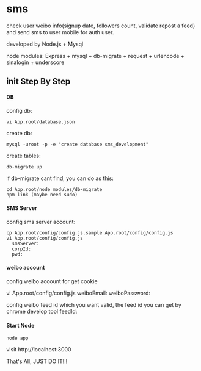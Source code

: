 sms
===

check user weibo info(signup date, followers count, validate repost a feed) and send sms to user mobile for auth user.

developed by Node.js + Mysql

node modules: Express + mysql + db-migrate + request + urlencode + sinalogin + underscore
 
## init Step By Step

#### DB

  config db:
  
    vi App.root/database.json

  create db:
  
    mysql -uroot -p -e "create database sms_development"

  create tables:
  
    db-migrate up

  if db-migrate cant find, you can do as this:

    cd App.root/node_modules/db-migrate
    npm link (maybe need sudo)

#### SMS Server

  config sms server account:
  
    cp App.root/config/config.js.sample App.root/config/config.js
    vi App.root/config/config.js
      smsServer:
      corpId:
      pwd:

#### weibo account

  config weibo account for get cookie

  vi App.root/config/config.js
    weiboEmail:
    weiboPassword:

  config weibo feed id which you want valid, the feed id you can get by chrome develop tool
    feedId:

#### Start Node

    node app
  
  visit http://localhost:3000

That's All, JUST DO IT!!!
  

